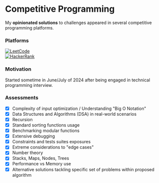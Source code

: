 # Competitive Programming
My **opinionated solutions** to challenges appeared in several competitive programming platforms.

### Platforms
[![LeetCode](https://img.shields.io/badge/-LeetCode-FFA116?style=for-the-badge&logo=LeetCode&logoColor=black)](https://leetcode.com/u/fireclouu)<br>
[![HackerRank](https://img.shields.io/badge/-Hackerrank-2EC866?style=for-the-badge&logo=HackerRank&logoColor=white)](https://hackerrank.com)

### Motivation
Started sometime in June/July of 2024 after being engaged in technical programming interview.

### Assessments
- [x] Complexity of input optimization / Understanding "Big O Notation"
- [x] Data Structures and Algorithms (DSA) in real-world scenarios
- [x] Recursion
- [x] Standard sorting functions usage
- [x] Benchmarking modular functions
- [x] Extensive debugging
- [x] Constraints and tests suites exposures
- [x] Extreme considerations to "edge cases"
- [x] Number theory
- [x] Stacks, Maps, Nodes, Trees
- [x] Performance vs Memory use
- [x] Alternative solutions tackling specific set of problems within proposed algorithm
